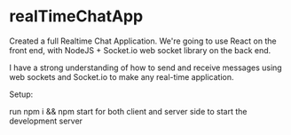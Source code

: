 # realTimeChatApp

Created a full Realtime Chat Application. We're going to use React on the front end, with NodeJS + Socket.io web socket library on the back end.

I have a strong understanding of how to send and receive messages using web sockets and Socket.io to make any real-time application.

Setup:

run npm i && npm start for both client and server side to start the development server
